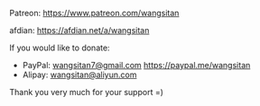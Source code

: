 

Patreon: https://www.patreon.com/wangsitan

afdian: https://afdian.net/a/wangsitan


If you would like to donate:
- PayPal: wangsitan7@gmail.com  https://paypal.me/wangsitan
- Alipay: wangsitan@aliyun.com


Thank you very much for your support =)

